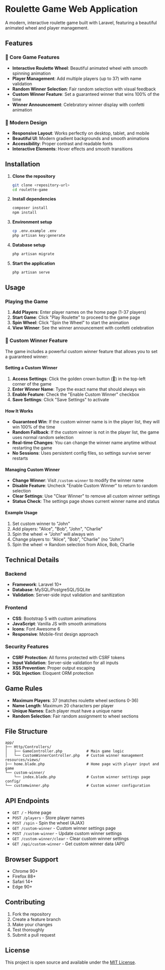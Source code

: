 # Roulette Game Web Application

A modern, interactive roulette game built with Laravel, featuring a beautiful animated wheel and player management.

## Features

### 🎯 Core Game Features
- **Interactive Roulette Wheel**: Beautiful animated wheel with smooth spinning animation
- **Player Management**: Add multiple players (up to 37) with name validation
- **Random Winner Selection**: Fair random selection with visual feedback
- **Custom Winner Feature**: Set a guaranteed winner that wins 100% of the time
- **Winner Announcement**: Celebratory winner display with confetti animation

### 📱 Modern Design
- **Responsive Layout**: Works perfectly on desktop, tablet, and mobile
- **Beautiful UI**: Modern gradient backgrounds and smooth animations
- **Accessibility**: Proper contrast and readable fonts
- **Interactive Elements**: Hover effects and smooth transitions

## Installation

1. **Clone the repository**
   ```bash
   git clone <repository-url>
   cd roulette-game
   ```

2. **Install dependencies**
   ```bash
   composer install
   npm install
   ```

3. **Environment setup**
   ```bash
   cp .env.example .env
   php artisan key:generate
   ```

4. **Database setup**
   ```bash
   php artisan migrate
   ```

5. **Start the application**
   ```bash
   php artisan serve
   ```

## Usage

### Playing the Game

1. **Add Players**: Enter player names on the home page (1-37 players)
2. **Start Game**: Click "Play Roulette" to proceed to the game page
3. **Spin Wheel**: Click "Spin the Wheel" to start the animation
4. **View Winner**: See the winner announcement with confetti celebration

### 🎯 Custom Winner Feature

The game includes a powerful custom winner feature that allows you to set a guaranteed winner:

#### **Setting a Custom Winner**

1. **Access Settings**: Click the golden crown button (👑) in the top-left corner of the game
2. **Enter Winner Name**: Type the exact name that should always win
3. **Enable Feature**: Check the "Enable Custom Winner" checkbox
4. **Save Settings**: Click "Save Settings" to activate

#### **How It Works**

- **Guaranteed Win**: If the custom winner name is in the player list, they will win 100% of the time
- **Random Fallback**: If the custom winner is not in the player list, the game uses normal random selection
- **Real-time Changes**: You can change the winner name anytime without restarting the game
- **No Sessions**: Uses persistent config files, so settings survive server restarts

#### **Managing Custom Winner**

- **Change Winner**: Visit `/custom-winner` to modify the winner name
- **Disable Feature**: Uncheck "Enable Custom Winner" to return to random selection
- **Clear Settings**: Use "Clear Winner" to remove all custom winner settings
- **Status Check**: The settings page shows current winner name and status

#### **Example Usage**

1. Set custom winner to "John"
2. Add players: "Alice", "Bob", "John", "Charlie"
3. Spin the wheel → "John" will always win
4. Change players to: "Alice", "Bob", "Charlie" (no "John")
5. Spin the wheel → Random selection from Alice, Bob, Charlie


## Technical Details

### Backend
- **Framework**: Laravel 10+
- **Database**: MySQL/PostgreSQL/SQLite
- **Validation**: Server-side input validation and sanitization

### Frontend
- **CSS**: Bootstrap 5 with custom animations
- **JavaScript**: Vanilla JS with smooth animations
- **Icons**: Font Awesome 6
- **Responsive**: Mobile-first design approach

### Security Features
- **CSRF Protection**: All forms protected with CSRF tokens
- **Input Validation**: Server-side validation for all inputs
- **XSS Prevention**: Proper output escaping
- **SQL Injection**: Eloquent ORM protection

## Game Rules

- **Maximum Players**: 37 (matches roulette wheel sections 0-36)
- **Name Length**: Maximum 20 characters per player
- **Unique Names**: Each player must have a unique name
- **Random Selection**: Fair random assignment to wheel sections

## File Structure

```
app/
├── Http/Controllers/
│   ├── GameController.php           # Main game logic
│   └── CustomWinnerController.php   # Custom winner management
resources/views/
├── home.blade.php                   # Home page with player input and game
└── custom-winner/
    └── index.blade.php              # Custom winner settings page
config/
└── customwinner.php                 # Custom winner configuration
```

## API Endpoints

- `GET /` - Home page
- `POST /players` - Store player names
- `POST /spin` - Spin the wheel (AJAX)
- `GET /custom-winner` - Custom winner settings page
- `POST /custom-winner` - Update custom winner settings
- `GET /custom-winner/clear` - Clear custom winner settings
- `GET /api/custom-winner` - Get custom winner data (API)

## Browser Support

- Chrome 90+
- Firefox 88+
- Safari 14+
- Edge 90+

## Contributing

1. Fork the repository
2. Create a feature branch
3. Make your changes
4. Test thoroughly
5. Submit a pull request

## License

This project is open source and available under the [MIT License](LICENSE).